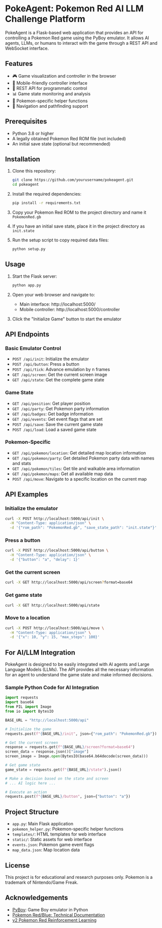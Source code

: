 # PokeAgent: Pokemon Red AI LLM Challenge Platform

PokeAgent is a Flask-based web application that provides an API for controlling a Pokemon Red game using the PyBoy emulator. It allows AI agents, LLMs, or humans to interact with the game through a REST API and WebSocket interface.

## Features

- 🎮 Game visualization and controller in the browser
- 📱 Mobile-friendly controller interface
- 🤖 REST API for programmatic control
- 📊 Game state monitoring and analysis
- 🚀 Pokemon-specific helper functions
- 📍 Navigation and pathfinding support

## Prerequisites

- Python 3.8 or higher
- A legally obtained Pokemon Red ROM file (not included)
- An initial save state (optional but recommended)

## Installation

1. Clone this repository:
   ```bash
   git clone https://github.com/yourusername/pokeagent.git
   cd pokeagent
   ```

2. Install the required dependencies:
   ```bash
   pip install -r requirements.txt
   ```

3. Copy your Pokemon Red ROM to the project directory and name it `PokemonRed.gb`

4. If you have an initial save state, place it in the project directory as `init.state`

5. Run the setup script to copy required data files:
   ```bash
   python setup.py
   ```

## Usage

1. Start the Flask server:
   ```bash
   python app.py
   ```

2. Open your web browser and navigate to:
   - Main interface: http://localhost:5000/
   - Mobile controller: http://localhost:5000/controller

3. Click the "Initialize Game" button to start the emulator

## API Endpoints

### Basic Emulator Control

- `POST /api/init`: Initialize the emulator
- `POST /api/button`: Press a button
- `POST /api/tick`: Advance emulation by n frames
- `GET /api/screen`: Get the current screen image
- `GET /api/state`: Get the complete game state

### Game State

- `GET /api/position`: Get player position
- `GET /api/party`: Get Pokemon party information
- `GET /api/badges`: Get badge information
- `GET /api/events`: Get event flags that are set
- `POST /api/save`: Save the current game state
- `POST /api/load`: Load a saved game state

### Pokemon-Specific

- `GET /api/pokemon/location`: Get detailed map location information
- `GET /api/pokemon/party`: Get detailed Pokemon party data with names and stats
- `GET /api/pokemon/tiles`: Get tile and walkable area information
- `GET /api/pokemon/maps`: Get all available map data
- `POST /api/move`: Navigate to a specific location on the current map

## API Examples

### Initialize the emulator
```bash
curl -X POST http://localhost:5000/api/init \
  -H "Content-Type: application/json" \
  -d '{"rom_path": "PokemonRed.gb", "save_state_path": "init.state"}'
```

### Press a button
```bash
curl -X POST http://localhost:5000/api/button \
  -H "Content-Type: application/json" \
  -d '{"button": "a", "delay": 1}'
```

### Get the current screen
```bash
curl -X GET http://localhost:5000/api/screen?format=base64
```

### Get game state
```bash
curl -X GET http://localhost:5000/api/state
```

### Move to a location
```bash
curl -X POST http://localhost:5000/api/move \
  -H "Content-Type: application/json" \
  -d '{"x": 10, "y": 15, "max_steps": 100}'
```

## For AI/LLM Integration

PokeAgent is designed to be easily integrated with AI agents and Large Language Models (LLMs). The API provides all the necessary information for an agent to understand the game state and make informed decisions.

### Sample Python Code for AI Integration

```python
import requests
import base64
from PIL import Image
from io import BytesIO

BASE_URL = "http://localhost:5000/api"

# Initialize the game
requests.post(f"{BASE_URL}/init", json={"rom_path": "PokemonRed.gb"})

# Get the current screen
response = requests.get(f"{BASE_URL}/screen?format=base64")
screen_data = response.json()["image"]
screen_image = Image.open(BytesIO(base64.b64decode(screen_data)))

# Get game state
game_state = requests.get(f"{BASE_URL}/state").json()

# Make a decision based on the state and screen
# ... AI logic here ...

# Execute an action
requests.post(f"{BASE_URL}/button", json={"button": "a"})
```

## Project Structure

- `app.py`: Main Flask application
- `pokemon_helper.py`: Pokemon-specific helper functions
- `templates/`: HTML templates for web interface
- `static/`: Static assets for web interface
- `events.json`: Pokemon game event flags
- `map_data.json`: Map location data

## License

This project is for educational and research purposes only. Pokemon is a trademark of Nintendo/Game Freak.

## Acknowledgements

- [PyBoy](https://github.com/Baekalfen/PyBoy): Game Boy emulator in Python
- [Pokemon Red/Blue: Technical Documentation](https://github.com/pret/pokered)
- [v2 Pokemon Red Reinforcement Learning](https://github.com/pwhiddy/PokemonRedExperiments)